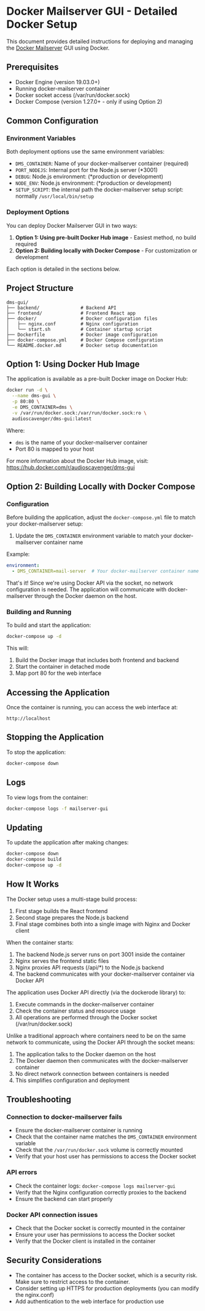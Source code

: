 # Docker Mailserver GUI - Detailed Docker Setup

This document provides detailed instructions for deploying and managing the [Docker Mailserver](https://github.com/docker-mailserver/docker-mailserver) GUI using Docker.

## Prerequisites

- Docker Engine (version 19.03.0+)
- Running docker-mailserver container
- Docker socket access (/var/run/docker.sock)
- Docker Compose (version 1.27.0+ - only if using Option 2)

## Common Configuration

### Environment Variables

Both deployment options use the same environment variables:

- `DMS_CONTAINER`: Name of your docker-mailserver container (required)
- `PORT_NODEJS`: Internal port for the Node.js server (*3001)
- `DEBUG`: Node.js environment: (*production or development)
- `NODE_ENV`: Node.js environment: (*production or development)
- `SETUP_SCRIPT`: the internal path the docker-mailserver setup script: normally `/usr/local/bin/setup`

### Deployment Options

You can deploy Docker Mailserver GUI in two ways:

1. **Option 1: Using pre-built Docker Hub image** - Easiest method, no build required
2. **Option 2: Building locally with Docker Compose** - For customization or development

Each option is detailed in the sections below.

## Project Structure

```
dms-gui/
├── backend/               # Backend API
├── frontend/              # Frontend React app
├── docker/                # Docker configuration files
│   ├── nginx.conf         # Nginx configuration
│   └── start.sh           # Container startup script
├── Dockerfile             # Docker image configuration
├── docker-compose.yml     # Docker Compose configuration
└── README.docker.md       # Docker setup documentation
```

## Option 1: Using Docker Hub Image

The application is available as a pre-built Docker image on Docker Hub:

```bash
docker run -d \
  --name dms-gui \
  -p 80:80 \
  -e DMS_CONTAINER=dms \
  -v /var/run/docker.sock:/var/run/docker.sock:ro \
  audioscavenger/dms-gui:latest
```

Where:
- `dms` is the name of your docker-mailserver container
- Port 80 is mapped to your host

For more information about the Docker Hub image, visit:
https://hub.docker.com/r/audioscavenger/dms-gui

## Option 2: Building Locally with Docker Compose

### Configuration

Before building the application, adjust the `docker-compose.yml` file to match your docker-mailserver setup:

1. Update the `DMS_CONTAINER` environment variable to match your docker-mailserver container name

Example:
```yaml
environment:
  - DMS_CONTAINER=mail-server  # Your docker-mailserver container name
```

That's it! Since we're using Docker API via the socket, no network configuration is needed. The application will communicate with docker-mailserver through the Docker daemon on the host.

### Building and Running

To build and start the application:

```bash
docker-compose up -d
```

This will:
1. Build the Docker image that includes both frontend and backend
2. Start the container in detached mode
3. Map port 80 for the web interface

## Accessing the Application

Once the container is running, you can access the web interface at:

```
http://localhost
```

## Stopping the Application

To stop the application:

```bash
docker-compose down
```

## Logs

To view logs from the container:

```bash
docker-compose logs -f mailserver-gui
```

## Updating

To update the application after making changes:

```bash
docker-compose down
docker-compose build
docker-compose up -d
```

## How It Works

The Docker setup uses a multi-stage build process:
1. First stage builds the React frontend
2. Second stage prepares the Node.js backend
3. Final stage combines both into a single image with Nginx and Docker client

When the container starts:
1. The backend Node.js server runs on port 3001 inside the container
2. Nginx serves the frontend static files
3. Nginx proxies API requests (/api/*) to the Node.js backend
4. The backend communicates with your docker-mailserver container via Docker API

The application uses Docker API directly (via the dockerode library) to:
1. Execute commands in the docker-mailserver container
2. Check the container status and resource usage
3. All operations are performed through the Docker socket (/var/run/docker.sock)

Unlike a traditional approach where containers need to be on the same network to communicate, using the Docker API through the socket means:
1. The application talks to the Docker daemon on the host
2. The Docker daemon then communicates with the docker-mailserver container
3. No direct network connection between containers is needed
4. This simplifies configuration and deployment

## Troubleshooting

### Connection to docker-mailserver fails

- Ensure the docker-mailserver container is running
- Check that the container name matches the `DMS_CONTAINER` environment variable
- Check that the `/var/run/docker.sock` volume is correctly mounted
- Verify that your host user has permissions to access the Docker socket

### API errors

- Check the container logs: `docker-compose logs mailserver-gui`
- Verify that the Nginx configuration correctly proxies to the backend
- Ensure the backend can start properly

### Docker API connection issues

- Check that the Docker socket is correctly mounted in the container
- Ensure your user has permissions to access the Docker socket
- Verify that the Docker client is installed in the container

## Security Considerations

- The container has access to the Docker socket, which is a security risk. Make sure to restrict access to the container.
- Consider setting up HTTPS for production deployments (you can modify the nginx.conf)
- Add authentication to the web interface for production use

